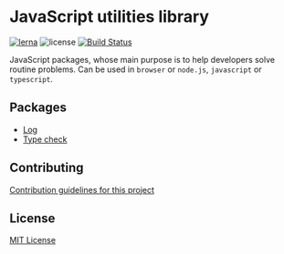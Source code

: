 # JavaScript utilities library

[![lerna](https://img.shields.io/badge/maintained%20with-lerna-cc00ff.svg)](https://lerna.js.org/)
![license](https://img.shields.io/github/license/vitalishapovalov/js-utilities.svg)
[![Build Status](https://travis-ci.org/vitalishapovalov/js-utilities.svg?branch=master)](https://travis-ci.org/vitalishapovalov/js-utilities)

JavaScript packages, whose main purpose is to help developers solve routine problems. Can be used in `browser` or `node.js`, `javascript` or `typescript`.

## Packages

* [Log](./packages/log)
* [Type check](./packages/typecheck)

## Contributing

[Contribution guidelines for this project](./CONTRIBUTING.md)

## License

[MIT License](./LICENSE)